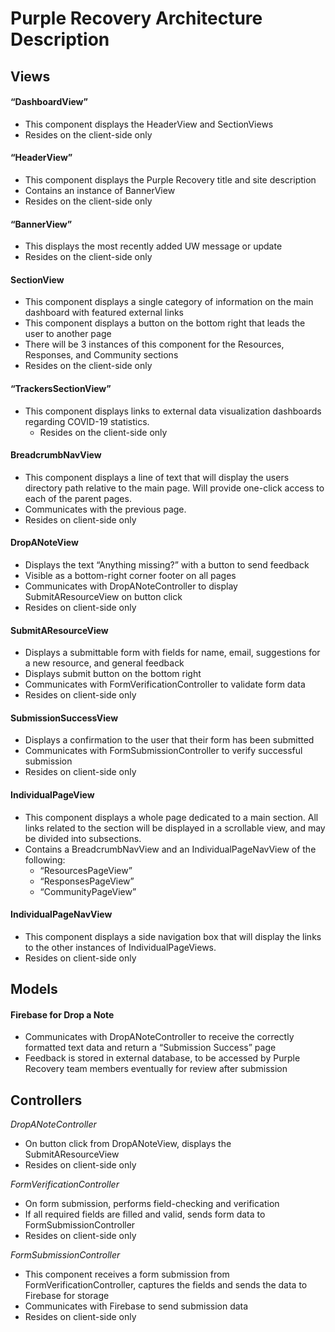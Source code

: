 # Purple Recovery Architecture Description
## Views 
#### “DashboardView”
  * This component displays the HeaderView and SectionViews 
  * Resides on the client-side only
 
#### “HeaderView”
  * This component displays the Purple Recovery title and site description
  * Contains an instance of BannerView 
  * Resides on the client-side only
 
 #### “BannerView”
  * This displays  the most recently added UW message or update
  * Resides on the client-side only
 
#### SectionView
  * This component displays a single category of information on the main dashboard with featured external links
  * This component displays a button on the bottom right that leads the user to another page
  * There will be 3 instances of this component for the Resources, Responses, and Community sections
  * Resides on the client-side only
 
#### “TrackersSectionView”
  * This component displays links to external data visualization dashboards regarding COVID-19 statistics. 
	* Resides on the client-side only
 
#### BreadcrumbNavView
  * This component displays a line of text that will display the users directory 
path relative to the main page. Will provide one-click access to each of the parent pages. 
  * Communicates with the previous page. 
  * Resides on client-side only
 
#### DropANoteView
  * Displays the text “Anything missing?” with a button to send feedback
  * Visible as a bottom-right corner footer on all pages
  * Communicates with DropANoteController to display SubmitAResourceView on button click
  * Resides on client-side only
 
#### SubmitAResourceView
  * Displays a submittable form with fields for name, email, suggestions for a new resource, and general feedback
  * Displays submit button on the bottom right
  * Communicates with FormVerificationController to validate form data
  * Resides on client-side only
 
#### SubmissionSuccessView
  * Displays a confirmation to the user that their form has been submitted
  * Communicates with FormSubmissionController to verify successful submission
  * Resides on client-side only
 
#### IndividualPageView
  * This component displays a whole page dedicated to a main section. All links
related to the section will be displayed in a scrollable view, and may be divided into subsections.
  * Contains a BreadcrumbNavView and an IndividualPageNavView of the following:
	  * “ResourcesPageView”
	  * “ResponsesPageView”
	  * “CommunityPageView”
 
#### IndividualPageNavView
  * This component displays a side navigation box that will display the links to the
 	other instances of IndividualPageViews.
  * Resides on client-side only
  
## Models
#### Firebase for Drop a Note
   * Communicates with DropANoteController to receive the correctly formatted text data and return a “Submission Success” page
   * Feedback is stored in external database, to be accessed by Purple Recovery team members eventually for review after submission
  
## Controllers
_DropANoteController_
   * On button click from DropANoteView, displays the SubmitAResourceView
   * Resides on client-side only
 
_FormVerificationController_
   * On form submission, performs field-checking and verification
   * If all required fields are filled and valid, sends form data to FormSubmissionController
   * Resides on client-side only
 
_FormSubmissionController_
  * This component receives a form submission from FormVerificationController, captures the fields and sends the data to Firebase for storage
  * Communicates with Firebase to send submission data
  * Resides on client-side only

